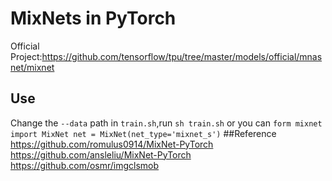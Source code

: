 # MixNets in PyTorch
Official Project:https://github.com/tensorflow/tpu/tree/master/models/official/mnasnet/mixnet
## Use
Change the `--data` path in `train.sh`,run `sh train.sh`
or you can
`
form mixnet import MixNet
net = MixNet(net_type='mixnet_s')
`
##Reference
https://github.com/romulus0914/MixNet-PyTorch
https://github.com/ansleliu/MixNet-PyTorch
https://github.com/osmr/imgclsmob

